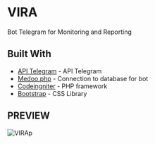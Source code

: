 # VIRA 

Bot Telegram for Monitoring and Reporting

## Built With

* [API Telegram](https://core.telegram.org/bots) - API Telegram
* [Medoo.php](https://medoo.in/) - Connection to database for bot
* [Codeingniter](https://codeigniter.com/) - PHP framework
* [Bootstrap](https://getbootstrap.com/docs/4.0/getting-started/introduction/) - CSS Library

## PREVIEW
![VIRAp](https://user-images.githubusercontent.com/25057235/80950391-f42de400-8e1f-11ea-84b5-86ec84f79cb7.png)


